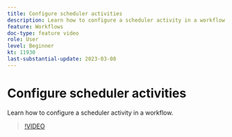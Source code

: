 ```yaml
---
title: Configure scheduler activities
description: Learn how to configure a scheduler activity in a workflow.
feature: Workflows
doc-type: feature video
role: User
level: Beginner
kt: 11930
last-substantial-update: 2023-03-08
---
```


# Configure scheduler activities

Learn how to configure a scheduler activity in a workflow.

>[!VIDEO](https://video.tv.adobe.com/v/3416037?quality=12)
